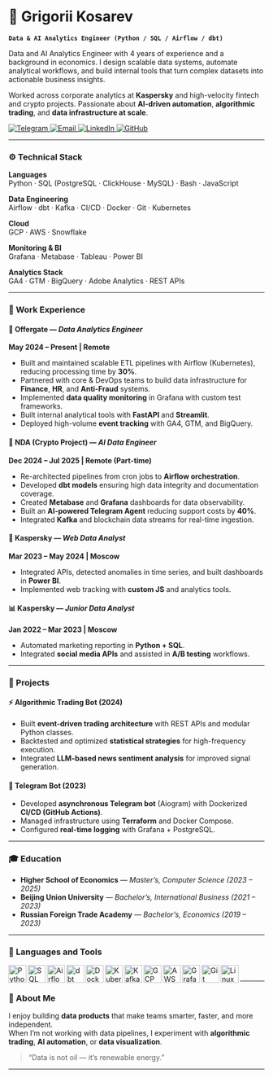 # 🧠 Grigorii Kosarev  

**`Data & AI Analytics Engineer (Python / SQL / Airflow / dbt)`**

Data and AI Analytics Engineer with 4 years of experience and a background in economics. I design scalable data systems, automate analytical workflows, and build internal tools that turn complex datasets into actionable business insights.  

Worked across corporate analytics at **Kaspersky** and high-velocity fintech and crypto projects. Passionate about **AI-driven automation**, **algorithmic trading**, and **data infrastructure at scale**.  

<p align="left">
   <a href="https://t.me/kosarenok">
      <img alt="Telegram" title="Message me on Telegram" src="https://custom-icon-badges.demolab.com/badge/-Telegram-2CA5E0?style=for-the-badge&logo=telegram&logoColor=white"/>
   </a>
   <a href="mailto:kosarevg7545@gmail.com">
      <img alt="Email" title="Email me" src="https://custom-icon-badges.demolab.com/badge/-Email-D14836?style=for-the-badge&logo=gmail&logoColor=white"/>
   </a>
   <a href="https://www.linkedin.com/in/grigorii-kosarev-54254b249/">
      <img alt="LinkedIn" title="Connect on LinkedIn" src="https://custom-icon-badges.demolab.com/badge/-LinkedIn-0077B5?style=for-the-badge&logo=linkedin&logoColor=white"/>
   </a>
   <a href="https://github.com/kosarenok">
      <img alt="GitHub" title="GitHub profile" src="https://custom-icon-badges.demolab.com/badge/-GitHub-181717?style=for-the-badge&logo=github&logoColor=white"/>
   </a>
</p>

---

### ⚙️ Technical Stack

**Languages**  
Python · SQL (PostgreSQL · ClickHouse · MySQL) · Bash · JavaScript  

**Data Engineering**  
Airflow · dbt · Kafka · CI/CD · Docker · Git · Kubernetes  

**Cloud**  
GCP · AWS · Snowflake  

**Monitoring & BI**  
Grafana · Metabase · Tableau · Power BI  

**Analytics Stack**  
GA4 · GTM · BigQuery · Adobe Analytics · REST APIs  

---

### 💼 Work Experience

#### 🧩 Offergate — *Data Analytics Engineer*  
**May 2024 – Present | Remote**  
- Built and maintained scalable ETL pipelines with Airflow (Kubernetes), reducing processing time by **30%**.  
- Partnered with core & DevOps teams to build data infrastructure for **Finance**, **HR**, and **Anti-Fraud** systems.  
- Implemented **data quality monitoring** in Grafana with custom test frameworks.  
- Built internal analytical tools with **FastAPI** and **Streamlit**.  
- Deployed high-volume **event tracking** with GA4, GTM, and BigQuery.  

#### 🤖 NDA (Crypto Project) — *AI Data Engineer*  
**Dec 2024 – Jul 2025 | Remote (Part-time)**  
- Re-architected pipelines from cron jobs to **Airflow orchestration**.  
- Developed **dbt models** ensuring high data integrity and documentation coverage.  
- Created **Metabase** and **Grafana** dashboards for data observability.  
- Built an **AI-powered Telegram Agent** reducing support costs by **40%**.  
- Integrated **Kafka** and blockchain data streams for real-time ingestion.  

#### 🧠 Kaspersky — *Web Data Analyst*  
**Mar 2023 – May 2024 | Moscow**  
- Integrated APIs, detected anomalies in time series, and built dashboards in **Power BI**.  
- Implemented web tracking with **custom JS** and analytics tools.  

#### 📊 Kaspersky — *Junior Data Analyst*  
**Jan 2022 – Mar 2023 | Moscow**  
- Automated marketing reporting in **Python + SQL**.  
- Integrated **social media APIs** and assisted in **A/B testing** workflows.  

---

### 🚀 Projects

#### ⚡ Algorithmic Trading Bot (2024)
- Built **event-driven trading architecture** with REST APIs and modular Python classes.  
- Backtested and optimized **statistical strategies** for high-frequency execution.  
- Integrated **LLM-based news sentiment analysis** for improved signal generation.  

#### 💬 Telegram Bot (2023)
- Developed **asynchronous Telegram bot** (Aiogram) with Dockerized **CI/CD (GitHub Actions)**.  
- Managed infrastructure using **Terraform** and Docker Compose.  
- Configured **real-time logging** with Grafana + PostgreSQL.  

---

### 🎓 Education

- **Higher School of Economics** — *Master’s, Computer Science (2023 – 2025)*  
- **Beijing Union University** — *Bachelor’s, International Business (2021 – 2023)*  
- **Russian Foreign Trade Academy** — *Bachelor’s, Economics (2019 – 2023)*  

---

### 🧰 Languages and Tools

<img align="left" alt="Python" width="35px" src="https://cdn.jsdelivr.net/gh/devicons/devicon/icons/python/python-original.svg"/>
<img align="left" alt="SQL" width="35px" src="https://cdn.jsdelivr.net/gh/devicons/devicon/icons/postgresql/postgresql-original.svg"/>
<img align="left" alt="Airflow" width="35px" src="https://cdn.jsdelivr.net/gh/devicons/devicon/icons/apacheairflow/apacheairflow-original.svg"/>
<img align="left" alt="dbt" width="35px" src="https://cdn.jsdelivr.net/gh/devicons/devicon/icons/dbt/dbt-original.svg"/>
<img align="left" alt="Docker" width="35px" src="https://cdn.jsdelivr.net/gh/devicons/devicon/icons/docker/docker-original.svg"/>
<img align="left" alt="Kubernetes" width="35px" src="https://cdn.jsdelivr.net/gh/devicons/devicon/icons/kubernetes/kubernetes-plain.svg"/>
<img align="left" alt="Kafka" width="35px" src="https://cdn.jsdelivr.net/gh/devicons/devicon/icons/apachekafka/apachekafka-original.svg"/>
<img align="left" alt="GCP" width="35px" src="https://cdn.jsdelivr.net/gh/devicons/devicon/icons/googlecloud/googlecloud-original.svg"/>
<img align="left" alt="AWS" width="35px" src="https://cdn.jsdelivr.net/gh/devicons/devicon/icons/amazonwebservices/amazonwebservices-original.svg"/>
<img align="left" alt="Grafana" width="35px" src="https://cdn.jsdelivr.net/gh/devicons/devicon/icons/grafana/grafana-original.svg"/>
<img align="left" alt="Git" width="35px" src="https://cdn.jsdelivr.net/gh/devicons/devicon/icons/git/git-original.svg"/>
<img align="left" alt="Linux" width="35px" src="https://cdn.jsdelivr.net/gh/devicons/devicon/icons/linux/linux-original.svg"/>
<br/>

---

### 🧩 About Me

I enjoy building **data products** that make teams smarter, faster, and more independent.  
When I’m not working with data pipelines, I experiment with **algorithmic trading**, **AI automation**, or **data visualization**.  

> “Data is not oil — it’s renewable energy.”  

---
